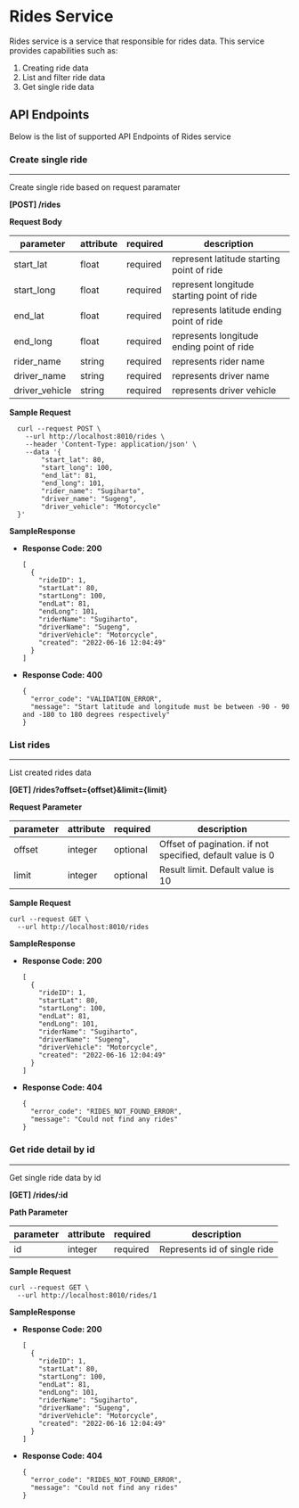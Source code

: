 # Rides Service
Rides service is a service that responsible for rides data. This service provides capabilities such as:
1. Creating ride data
2. List and filter ride data
3. Get single ride data

## API Endpoints
Below is the list of supported API Endpoints of Rides service

### **Create single ride**
----
Create single ride based on request paramater

**[POST] /rides**

**Request Body**

| parameter  | attribute  | required  | description  |
|---|---|---|---|
| start_lat  | float  | required  |   represent latitude starting point of ride|
|  start_long | float  | required  | represent longitude starting point of ride  |
| end_lat  | float   | required   |  represents latitude ending point of ride  |
| end_long |  float |  required |  represents longitude ending point of ride |
| rider_name  | string  | required  | represents rider name  |
| driver_name | string  | required  | represents driver name  |
| driver_vehicle  | string  | required  | represents driver vehicle  |

**Sample Request**
```
  curl --request POST \
    --url http://localhost:8010/rides \
    --header 'Content-Type: application/json' \
    --data '{
        "start_lat": 80,
        "start_long": 100,
        "end_lat": 81,
        "end_long": 101,
        "rider_name": "Sugiharto",
        "driver_name": "Sugeng",
        "driver_vehicle": "Motorcycle"
  }'
```

**SampleResponse**
* **Response Code: 200**
  ```
  [
    {
      "rideID": 1,
      "startLat": 80,
      "startLong": 100,
      "endLat": 81,
      "endLong": 101,
      "riderName": "Sugiharto",
      "driverName": "Sugeng",
      "driverVehicle": "Motorcycle",
      "created": "2022-06-16 12:04:49"
    }
  ]
  ```

* **Response Code: 400**
  ```
  {
    "error_code": "VALIDATION_ERROR",
    "message": "Start latitude and longitude must be between -90 - 90 and -180 to 180 degrees respectively"
  }
  ```

### **List rides**
----
List created rides data

**[GET] /rides?offset={offset}&limit={limit}**

**Request Parameter**

| parameter  | attribute  | required  | description  |
|---|---|---|---|
| offset  | integer  | optional  | Offset of pagination. if not specified, default value is 0 |
|  limit | integer  | optional  | Result limit. Default value is 10  |

**Sample Request**
```
curl --request GET \
  --url http://localhost:8010/rides
```

**SampleResponse**
* **Response Code: 200**
  ```
  [
    {
      "rideID": 1,
      "startLat": 80,
      "startLong": 100,
      "endLat": 81,
      "endLong": 101,
      "riderName": "Sugiharto",
      "driverName": "Sugeng",
      "driverVehicle": "Motorcycle",
      "created": "2022-06-16 12:04:49"
    }
  ]
  ```

* **Response Code: 404**
  ```
  {
    "error_code": "RIDES_NOT_FOUND_ERROR",
    "message": "Could not find any rides"
  }
  ```

### **Get ride detail by id**
----
Get single ride data by id

**[GET] /rides/:id**

**Path Parameter**

| parameter  | attribute  | required  | description  |
|---|---|---|---|
| id  | integer  | required  | Represents id of single ride |

**Sample Request**
```
curl --request GET \
  --url http://localhost:8010/rides/1
```

**SampleResponse**
* **Response Code: 200**
  ```
  [
    {
      "rideID": 1,
      "startLat": 80,
      "startLong": 100,
      "endLat": 81,
      "endLong": 101,
      "riderName": "Sugiharto",
      "driverName": "Sugeng",
      "driverVehicle": "Motorcycle",
      "created": "2022-06-16 12:04:49"
    }
  ]
  ```

* **Response Code: 404**
  ```
  {
    "error_code": "RIDES_NOT_FOUND_ERROR",
    "message": "Could not find any rides"
  }
  ```